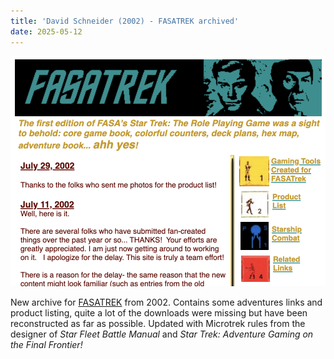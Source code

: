 ```yaml
---
title: 'David Schneider (2002) - FASATREK archived'
date: 2025-05-12
---
```

![FASATrek](/images/fasatrek.png)

New archive for [FASATREK](https://fasast.netlify.app/fasatrek/index.html) from 2002. Contains some adventures links and product listing, quite a lot of the downloads were missing but have been reconstructed as far as possible. Updated with Microtrek rules from the designer of _Star Fleet Battle Manual_ and _Star Trek: Adventure Gaming on the Final Frontier!_
